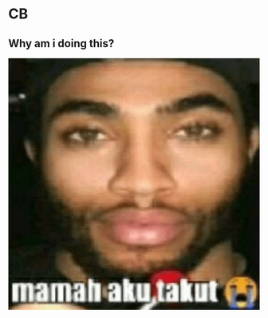 # CB
## Why am i doing this?
![Jomok](https://github.com/MikhaelAdam/CB/blob/main/arts/sprites/jomok4.png?raw=true "a title")
